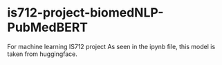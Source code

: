 # is712-project-biomedNLP-PubMedBERT
For machine learning IS712 project
As seen in the ipynb file, this model is taken from huggingface.
